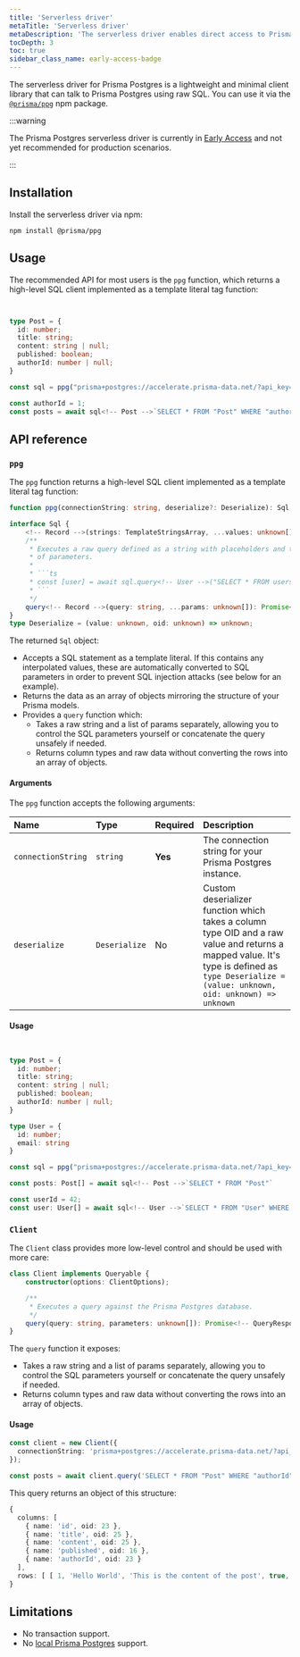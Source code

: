 ```yaml
---
title: 'Serverless driver'
metaTitle: 'Serverless driver'
metaDescription: 'The serverless driver enables direct access to Prisma Postgres via HTTP.'
tocDepth: 3
toc: true
sidebar_class_name: early-access-badge
---
```


The serverless driver for Prisma Postgres is a lightweight and minimal client library that can talk to Prisma Postgres using raw SQL. You can use it via the [`@prisma/ppg`](https://github.com/prisma/ppg-client/tree/main) npm package.

:::warning

The Prisma Postgres serverless driver is currently in [Early Access](/orm/more/releases#early-access) and not yet recommended for production scenarios.

:::

## Installation

Install the serverless driver via npm:

```terminal
npm install @prisma/ppg
```

## Usage

The recommended API for most users is the `ppg` function, which returns a high-level SQL client implemented as a template literal tag function:

```ts


type Post = {
  id: number;
  title: string;
  content: string | null;
  published: boolean;
  authorId: number | null;
}

const sql = ppg("prisma+postgres://accelerate.prisma-data.net/?api_key=...");

const authorId = 1;
const posts = await sql<!-- Post -->`SELECT * FROM "Post" WHERE "authorId" = ${authorId}`;
```

## API reference

### `ppg`

The `ppg` function returns a high-level SQL client implemented as a template literal tag function:

````ts
function ppg(connectionString: string, deserialize?: Deserialize): Sql;

interface Sql {
    <!-- Record -->(strings: TemplateStringsArray, ...values: unknown[]): Promise<!-- Record -->;
    /**
     * Executes a raw query defined as a string with placeholders and the list
     * of parameters.
     *
     * ```ts
     * const [user] = await sql.query<!-- User -->("SELECT * FROM users WHERE id = $1", [id]);
     * ```
     */
    query<!-- Record -->(query: string, ...params: unknown[]): Promise<!-- Record -->;
}
type Deserialize = (value: unknown, oid: unknown) => unknown;
````

The returned `Sql` object:

- Accepts a SQL statement as a template literal. If this contains any interpolated values, these are automatically converted to SQL parameters in order to prevent SQL injection attacks (see below for an example).
- Returns the data as an array of objects mirroring the structure of your Prisma models.
- Provides a `query` function which:
  - Takes a raw string and a list of params separately, allowing you to control the SQL parameters yourself or concatenate the query unsafely if needed.
  - Returns column types and raw data without converting the rows into an array of objects.

#### Arguments

The `ppg` function accepts the following arguments:

| Name               | Type          | Required | Description                                                                                                                                                                                   |
| :----------------- | :------------ | :------- | :-------------------------------------------------------------------------------------------------------------------------------------------------------------------------------------------- |
| `connectionString` | `string`      | **Yes**  | The connection string for your Prisma Postgres instance.                                                                                                                                      |
| `deserialize`      | `Deserialize` | No       | Custom deserializer function which takes a column type OID and a raw value and returns a mapped value. It's type is defined as `type Deserialize = (value: unknown, oid: unknown) => unknown` |

#### Usage

```ts


type Post = {
  id: number;
  title: string;
  content: string | null;
  published: boolean;
  authorId: number | null;
}

type User = {
  id: number;
  email: string
}

const sql = ppg("prisma+postgres://accelerate.prisma-data.net/?api_key=...");

const posts: Post[] = await sql<!-- Post -->`SELECT * FROM "Post"`

const userId = 42;
const user: User[] = await sql<!-- User -->`SELECT * FROM "User" WHERE "id" = ${userId}`
```

### `Client`

The `Client` class provides more low-level control and should be used with more care:

```ts
class Client implements Queryable {
    constructor(options: ClientOptions);

    /**
     * Executes a query against the Prisma Postgres database.
     */
    query(query: string, parameters: unknown[]): Promise<!-- QueryResponse -->;
}
```

The `query` function it exposes:

- Takes a raw string and a list of params separately, allowing you to control the SQL parameters yourself or concatenate the query unsafely if needed.
- Returns column types and raw data without converting the rows into an array of objects.

#### Usage

```ts
const client = new Client({
  connectionString: 'prisma+postgres://accelerate.prisma-data.net/?api_key=...',
});

const posts = await client.query('SELECT * FROM "Post" WHERE "authorId" = $1', [1]);
```

This query returns an object of this structure:

```ts
{
  columns: [
    { name: 'id', oid: 23 },
    { name: 'title', oid: 25 },
    { name: 'content', oid: 25 },
    { name: 'published', oid: 16 },
    { name: 'authorId', oid: 23 }
  ],
  rows: [ [ 1, 'Hello World', 'This is the content of the post', true, 1 ] ]
}
```

## Limitations

- No transaction support.
- No [local Prisma Postgres](/postgres/database/local-development) support.
